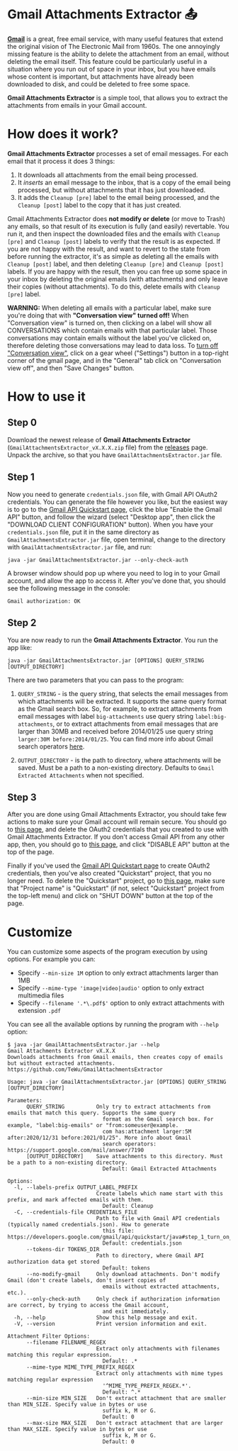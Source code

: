 Gmail Attachments Extractor 📤
=======

**[Gmail][gmail-home]** is a great, free email service, with many useful features that extend the original vision of The Electronic Mail from 1960s. The one annoyingly missing feature is the ability to delete the attachment from an email, without deleting the email itself. This feature could be particularly useful in a situation where you run out of space in your inbox, but you have emails whose content is important, but attachments have already been downloaded to disk, and could be deleted to free some space.

**Gmail Attachments Extractor** is a simple tool, that allows you to extract the attachments from emails in your Gmail account.


How does it work?
=======
**Gmail Attachments Extractor** processes a set of email messages. For each email that it process it does 3 things:

1. It downloads all attachments from the email being processed.
2. It *inserts* an email message to the inbox, that is a copy of the email being processed, but without attachments that it has just downloaded.
3. It adds the `Cleanup [pre]` label to the email being processed, and the `Cleanup [post]` label to the copy that it has just created.

Gmail Attachments Extractor does **not modify or delete** (or move to Trash) any emails, so that result of its execution is fully (and easily) revertable. You run it, and then inspect the downloaded files and the emails with `Cleanup [pre]` and `Cleanup [post]` labels to verify that the result is as expected.
If you are not happy with the result, and want to revert to the state from before running the extractor, it's  as simple as deleting all the emails with `Cleanup [post]` label, and then deleting `Cleanup [pre]` and `Cleanup [post]` labels.
If you are happy with the result, then you can free up some space in your inbox by deleting the original emails (with attachments) and only leave their copies (without attachments). To do this, delete emails with `Cleanup [pre]` label.

**WARNING:** When deleting all emails with a particular label, make sure you're doing that with **"Conversation view" turned off!** When "Conversation view" is turned on, then clicking on a label will show all CONVERSATIONS which contain emails with that particular label. Those conversations may contain emails without the label you've clicked on, therefore deleting those conversations may lead to data loss.
To [turn off "Conversation view"][gmail-conversation-setting], click on a gear wheel ("Settings") button in a top-right corner of the gmail page, and in the "General" tab click on "Conversation view off", and then "Save Changes" button.


How to use it
=======

Step 0
-------
Download the newest release of **Gmail Attachments Extractor** (`GmailAttachmentsExtractor_vX.X.X.zip` file) from the [releases][releases] page. Unpack the archive, so that you have `GmailAttachmentsExtractor.jar` file.

Step 1
-------
Now you need to generate `credentials.json` file, with Gmail API OAuth2 credentials. You can generate the file however you like, but the easiest way is to go to the [Gmail API Quickstart page][gmail-api-quickstart], click the blue "Enable the Gmail API" button, and follow the wizard (select "Desktop app", then click the "DOWNLOAD CLIENT CONFIGURATION" button).
When you have your `credentials.json` file, put it in the same directory as `GmailAttachmentsExtractor.jar` file, open terminal, change to the directory with `GmailAttachmentsExtractor.jar` file, and run:

```
java -jar GmailAttachmentsExtractor.jar --only-check-auth
```

A browser window should pop up where you need to log in to your Gmail account, and allow the app to access it. After you've done that, you should see the following message in the console:

```
Gmail authorization: OK
```

Step 2
-------
You are now ready to run the **Gmail Attachments Extractor**. You run the app like:

```
java -jar GmailAttachmentsExtractor.jar [OPTIONS] QUERY_STRING [OUTPUT_DIRECTORY]
```

There are two parameters that you can pass to the program:

1. `QUERY_STRING` - is the query string, that selects the email messages from which attachments will be extracted. It  supports the same query format as the Gmail search box. So, for example, to extract attachments from email messages with label `big-attachments` use query string `label:big-attachments`, or to extract attachments from email messages that are larger than 30MB and received before 2014/01/25 use query string `larger:30M before:2014/01/25`. You can find more info about Gmail search operators [here][gmail-search].

2. `OUTPUT_DIRECTORY` - is the path to directory, where attachments will be saved. Must be a path to a non-existing directory. Defaults to `Gmail Extracted Attachments` when not specified.

Step 3
-------

After you are done using Gmail Attachments Extractor, you should take few actions to make sure your Gmail account will remain secure.
You should go to [this page][api-console-gmail-creds], and delete the OAuth2 credentials that you created to use with Gmail Attachments Extractor.
If you don't access Gmail API from any other app, then, you should go to [this page][api-console-gmail], and click "DISABLE API" button at the top of the page.

Finally if you've used the [Gmail API Quickstart page][gmail-api-quickstart] to create OAuth2 credentials, then you've also created "Quickstart" project, that you no longer need. To delete the "Quickstart" project, go to [this page][api-console-proj-settings], make sure that "Project name" is "Quickstart" (if not, select "Quickstart" project from the top-left menu) and click on "SHUT DOWN" button at the top of the page.


Customize
=======
You can customize some aspects of the program execution by using options. For example you can:
* Specify `--min-size 1M` option to only extract attachments larger than 1MB
* Specify `--mime-type 'image|video|audio'` option to only extract multimedia files
* Specify `--filename '.*\.pdf$'` option to only extract attachments with extension `.pdf`

You can see all the available options by running the program with `--help` option:

```
$ java -jar GmailAttachmentsExtractor.jar --help
Gmail Attachments Extractor vX.X.X
Downloads attachments from Gmail emails, then creates copy of emails but without extracted attachments.
https://github.com/TeWu/GmailAttachmentsExtractor

Usage: java -jar GmailAttachmentsExtractor.jar [OPTIONS] QUERY_STRING [OUTPUT_DIRECTORY]

Parameters:
      QUERY_STRING          Only try to extract attachments from emails that match this query. Supports the same query
                              format as the Gmail search box. For example, "label:big-emails" or "from:someuser@example.
                              com has:attachment larger:5M after:2020/12/31 before:2021/01/25". More info about Gmail
                              search operators: https://support.google.com/mail/answer/7190
      [OUTPUT_DIRECTORY]    Save attachments to this directory. Must be a path to a non-existing directory.
                              Default: Gmail Extracted Attachments

Options:
  -l, --labels-prefix OUTPUT_LABEL_PREFIX
                            Create labels which name start with this prefix, and mark affected emails with them.
                              Default: Cleanup
  -C, --credentials-file CREDENTIALS_FILE
                            Path to file with Gmail API credentials (typically named credentials.json). How to generate
                              this file: https://developers.google.com/gmail/api/quickstart/java#step_1_turn_on_the
                              Default: credentials.json
      --tokens-dir TOKENS_DIR
                            Path to directory, where Gmail API authorization data get stored
                              Default: tokens
      --no-modify-gmail     Only download attachments. Don't modify Gmail (don't create labels, don't insert copies of
                              emails without extracted attachments, etc.).
      --only-check-auth     Only check if authorization information are correct, by trying to access the Gmail account,
                              and exit immediately.
  -h, --help                Show this help message and exit.
  -V, --version             Print version information and exit.

Attachment Filter Options:
      --filename FILENAME_REGEX
                            Extract only attachments with filenames matching this regular expression.
                              Default: .*
      --mime-type MIME_TYPE_PREFIX_REGEX
                            Extract only attachments with mime types matching regular expression
                              '^MIME_TYPE_PREFIX_REGEX.*'.
                              Default: ^.*
      --min-size MIN_SIZE   Don't extract attachment that are smaller than MIN_SIZE. Specify value in bytes or use
                              suffix k, M or G.
                              Default: 0
      --max-size MAX_SIZE   Don't extract attachment that are larger than MAX_SIZE. Specify value in bytes or use
                              suffix k, M or G.
                              Default: 0
```


[gmail-home]: https://www.google.com/gmail/
[gmail-conversation-setting]: https://support.google.com/mail/answer/5900
[releases]: https://github.com/TeWu/GmailAttachmentsExtractor/releases
[gmail-api-quickstart]: https://developers.google.com/gmail/api/quickstart/java#step_1_turn_on_the
[gmail-search]: https://support.google.com/mail/answer/7190
[api-console-gmail-creds]: https://console.developers.google.com/apis/api/gmail.googleapis.com/credentials
[api-console-gmail]: https://console.developers.google.com/apis/api/gmail.googleapis.com/overview
[api-console-proj-settings]: https://console.developers.google.com/iam-admin/settings